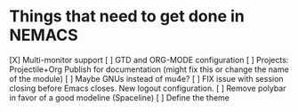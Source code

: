 # Things that need to get done in NEMACS

[X] Multi-monitor support
[ ] GTD and ORG-MODE configuration
[ ] Projects: Projectile+Org Publish for documentation (might fix this or change the name of the module)
[ ] Maybe GNUs instead of mu4e?
[ ] FIX issue with session closing before Emacs closes. New logout configuration.
[ ] Remove polybar in favor of a good modeline (Spaceline)
[ ] Define the theme
